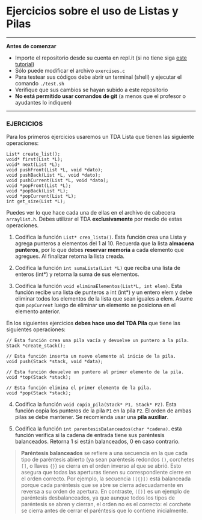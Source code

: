 

Ejercicios sobre el uso de Listas y Pilas
=====


---
**Antes de comenzar**

* Importe el repositorio desde su cuenta en repl.it (si no tiene siga [este tutorial](https://chartreuse-goal-d5c.notion.site/C-mo-comenzar-con-los-labs-b4dd8c7abc5a425d8f25e2eaa060e5b5?pvs=4))
* Sólo puede modificar el archivo `exercises.c` 
* Para testear sus códigos debe abrir un terminal (shell) y ejecutar el comando `./test.sh`
* Verifique que sus cambios se hayan subido a este repositorio
* **No está permitido usar comandos de git** (a menos que el profesor o ayudantes lo indiquen)
---

### EJERCICIOS

Para los primeros ejercicios usaremos un TDA Lista que tienen las siguiente operaciones:

````
List* create_list();
void* first(List *L);
void* next(List *L);
void pushFront(List *L, void *dato);
void pushBack(List *L, void *dato);
void pushCurrent(List *L, void *dato);
void *popFront(List *L);
void *popBack(List *L);
void *popCurrent(List *L);
int get_size(List *L);
````
Puedes ver lo que hace cada una de ellas en el archivo de cabecera `arraylist.h`. Debes utilizar el TDA **exclusivamente** por medio de estas operaciones.

1. Codifica la función `List* crea_lista()`. Esta función crea una Lista y agrega punteros a elementos del 1 al 10.
    Recuerda que la lista **almacena punteros**, por lo que debes **reservar memoria** a cada elemento que agregues. 
    Al finalizar retorna la lista creada.

2. Codifica la función `int sumaLista(List *L)` que reciba una lista de enteros (int*) y retorna la suma de sus elementos.

3. Codifica la función `void eliminaElementos(List*L, int elem)`. Esta función recibe una lista de punteros a int (int*) y un entero elem y debe eliminar todos los elementos de la lista que sean iguales a elem.
Asume que ``popCurrent`` luego de eliminar un elemento se
posiciona en el elemento anterior.

En los siguientes ejercicios **debes hace uso del TDA Pila** que tiene las siguientes operaciones:
````
// Esta función crea una pila vacía y devuelve un puntero a la pila.
Stack *create_stack();

// Esta función inserta un nuevo elemento al inicio de la pila.
void push(Stack *stack, void *data);

// Esta función devuelve un puntero al primer elemento de la pila.
void *top(Stack *stack);

// Esta función elimina el primer elemento de la pila.
void *pop(Stack *stack);
````

4. Codifica la función `void copia_pila(Stack* P1, Stack* P2)`. Esta función copia los punteros de la pila `P1` en la pila `P2`.
El orden de ambas pilas se debe mantener.
Se recomienda usar una **pila auxiliar**.

5. Codifica la función `int parentesisBalanceados(char *cadena)`. esta función verifica si la cadena de entrada tiene sus paréntesis balanceados. 
Retorna 1 si están balanceados, 0 en caso contrario.


> **Paréntesis balanceados** se refiere a una secuencia en la que cada tipo de paréntesis abierto (ya sean paréntesis redondos `()`, corchetes `[]`, o llaves `{}`) se cierra en el orden inverso al que se abrió. Esto asegura que todas las aperturas tienen su correspondiente cierre en el orden correcto. 
  Por ejemplo, la secuencia `([{}])` está balanceada porque cada paréntesis que se abre se cierra adecuadamente en reversa a su orden de apertura. 
  En contraste, `([)]` es un ejemplo de paréntesis desbalanceados, ya que aunque todos los tipos de paréntesis se abren y cierran, el orden no es el correcto: el corchete se cierra antes de cerrar el paréntesis que lo contiene inicialmente.
